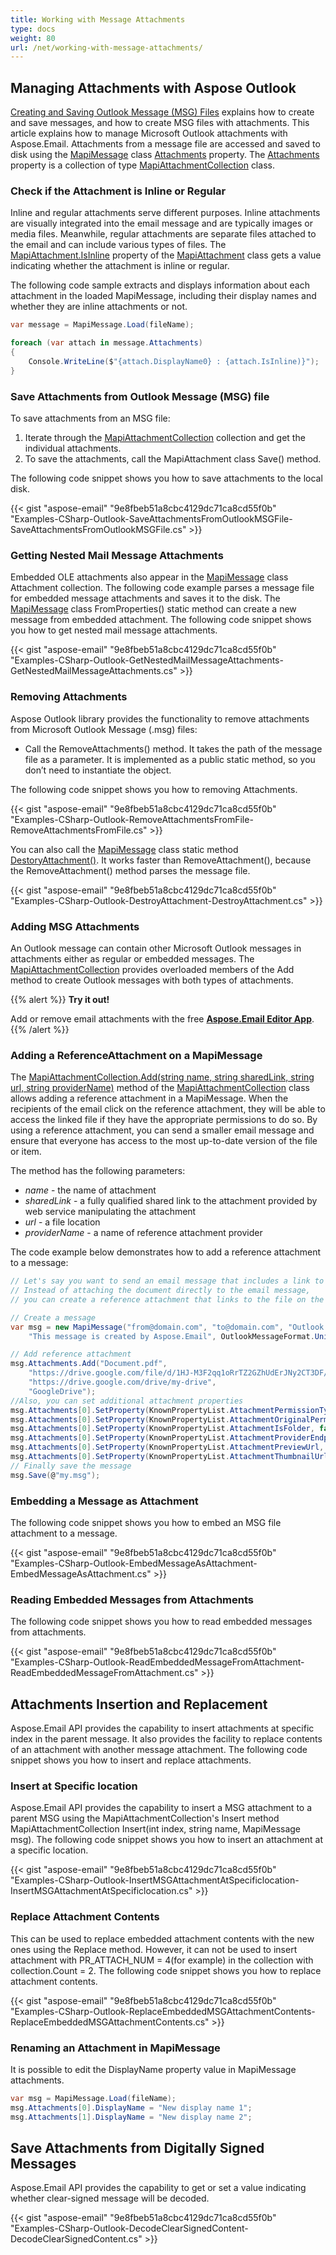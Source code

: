 ```yaml
---
title: Working with Message Attachments
type: docs
weight: 80
url: /net/working-with-message-attachments/
---
```



## **Managing Attachments with Aspose Outlook**

[Creating and Saving Outlook Message (MSG) Files](https://docs.aspose.com/email/net/creating-and-saving-msg-files/) explains how to create and save messages, and how to create MSG files with attachments. This article explains how to manage Microsoft Outlook attachments with Aspose.Email. Attachments from a message file are accessed and saved to disk using the [MapiMessage](https://reference.aspose.com/email/net/aspose.email.mapi/mapimessage/) class [Attachments](https://reference.aspose.com/email/net/aspose.email.mapi/mapimessageitembase/attachments/) property. The [Attachments](https://reference.aspose.com/email/net/aspose.email.mapi/mapimessageitembase/attachments/) property is a collection of type [MapiAttachmentCollection](https://reference.aspose.com/email/net/aspose.email.mapi/mapiattachmentcollection/) class.

### **Check if the Attachment is Inline or Regular**

Inline and regular attachments serve different purposes. Inline attachments are visually integrated into the email message and are typically images or media files. Meanwhile, regular attachments are separate files attached to the email and can include various types of files. The [MapiAttachment.IsInline](https://reference.aspose.com/email/net/aspose.email.mapi/mapiattachment/isinline/) property of the [MapiAttachment](https://reference.aspose.com/email/net/aspose.email.mapi/mapiattachment/#mapiattachment-class) class gets a value indicating whether the attachment is inline or regular.

The following code sample extracts and displays information about each attachment in the loaded MapiMessage, including their display names and whether they are inline attachments or not.

```cs
var message = MapiMessage.Load(fileName);

foreach (var attach in message.Attachments)
{
    Console.WriteLine($"{attach.DisplayName0} : {attach.IsInline)}");
}
```

### **Save Attachments from Outlook Message (MSG) file**

To save attachments from an MSG file:

1. Iterate through the [MapiAttachmentCollection](https://reference.aspose.com/email/net/aspose.email.mapi/mapiattachmentcollection/) collection and get the individual attachments.
1. To save the attachments, call the MapiAttachment class Save() method.

The following code snippet shows you how to save attachments to the local disk.

{{< gist "aspose-email" "9e8fbeb51a8cbc4129dc71ca8cd55f0b" "Examples-CSharp-Outlook-SaveAttachmentsFromOutlookMSGFile-SaveAttachmentsFromOutlookMSGFile.cs" >}}

### **Getting Nested Mail Message Attachments**

Embedded OLE attachments also appear in the [MapiMessage](https://reference.aspose.com/email/net/aspose.email.mapi/mapimessage/) class Attachment collection. The following code example parses a message file for embedded message attachments and saves it to the disk. The [MapiMessage](https://reference.aspose.com/email/net/aspose.email.mapi/mapimessage/) class FromProperties() static method can create a new message from embedded attachment. The following code snippet shows you how to get nested mail message attachments.

{{< gist "aspose-email" "9e8fbeb51a8cbc4129dc71ca8cd55f0b" "Examples-CSharp-Outlook-GetNestedMailMessageAttachments-GetNestedMailMessageAttachments.cs" >}}

### **Removing Attachments**

Aspose Outlook library provides the functionality to remove attachments from Microsoft Outlook Message (.msg) files:

- Call the RemoveAttachments() method. It takes the path of the message file as a parameter. It is implemented as a public static method, so you don’t need to instantiate the object.

The following code snippet shows you how to removing Attachments.

{{< gist "aspose-email" "9e8fbeb51a8cbc4129dc71ca8cd55f0b" "Examples-CSharp-Outlook-RemoveAttachmentsFromFile-RemoveAttachmentsFromFile.cs" >}}

You can also call the [MapiMessage](https://reference.aspose.com/email/net/aspose.email.mapi/mapimessage/) class static method [DestoryAttachment()](https://reference.aspose.com/email/net/aspose.email.mapi/mapimessage/destroyattachments/). It works faster than RemoveAttachment(), because the RemoveAttachment() method parses the message file.

{{< gist "aspose-email" "9e8fbeb51a8cbc4129dc71ca8cd55f0b" "Examples-CSharp-Outlook-DestroyAttachment-DestroyAttachment.cs" >}}

### **Adding MSG Attachments**

An Outlook message can contain other Microsoft Outlook messages in attachments either as regular or embedded messages. The [MapiAttachmentCollection](https://reference.aspose.com/email/net/aspose.email.mapi/mapiattachmentcollection/) provides overloaded members of the Add method to create Outlook messages with both types of attachments.

{{% alert %}}
**Try it out!**

Add or remove email attachments with the free [**Aspose.Email Editor App**](https://products.aspose.app/email/editor).
{{% /alert %}}

### **Adding a ReferenceAttachment on a MapiMessage**

The [MapiAttachmentCollection.Add(string name, string sharedLink, string url, string providerName)](https://reference.aspose.com/email/net/aspose.email.mapi/mapiattachmentcollection/add/#add_4) method of the [MapiAttachmentCollection](https://reference.aspose.com/email/net/aspose.email.mapi/mapiattachmentcollection/#mapiattachmentcollection-class) class allows adding a reference attachment in a MapiMessage. When the recipients of the email click on the reference attachment, they will be able to access the linked file if they have the appropriate permissions to do so. By using a reference attachment, you can send a smaller email message and ensure that everyone has access to the most up-to-date version of the file or item.

The method has the following parameters:

- *name* - the name of attachment
- *sharedLink* - a fully qualified shared link to the attachment provided by web service manipulating the attachment
- *url* - a file location
- *providerName* - a name of reference attachment provider

The code example below demonstrates how to add a reference attachment to a message:

```cs
// Let's say you want to send an email message that includes a link to a Document.pdf file stored on a Google Drive.
// Instead of attaching the document directly to the email message,
// you can create a reference attachment that links to the file on the Google Drive.

// Create a message
var msg = new MapiMessage("from@domain.com", "to@domain.com", "Outlook message file",
    "This message is created by Aspose.Email", OutlookMessageFormat.Unicode);

// Add reference attachment
msg.Attachments.Add("Document.pdf",
    "https://drive.google.com/file/d/1HJ-M3F2qq1oRrTZ2GZhUdErJNy2CT3DF/",
    "https://drive.google.com/drive/my-drive",
    "GoogleDrive");
//Also, you can set additional attachment properties
msg.Attachments[0].SetProperty(KnownPropertyList.AttachmentPermissionType, AttachmentPermissionType.AnyoneCanEdit);
msg.Attachments[0].SetProperty(KnownPropertyList.AttachmentOriginalPermissionType, 0);
msg.Attachments[0].SetProperty(KnownPropertyList.AttachmentIsFolder, false);
msg.Attachments[0].SetProperty(KnownPropertyList.AttachmentProviderEndpointUrl, "");
msg.Attachments[0].SetProperty(KnownPropertyList.AttachmentPreviewUrl, "");
msg.Attachments[0].SetProperty(KnownPropertyList.AttachmentThumbnailUrl, "");
// Finally save the message
msg.Save(@"my.msg");
```

### **Embedding a Message as Attachment**

The following code snippet shows you how to embed an MSG file attachment to a message.

{{< gist "aspose-email" "9e8fbeb51a8cbc4129dc71ca8cd55f0b" "Examples-CSharp-Outlook-EmbedMessageAsAttachment-EmbedMessageAsAttachment.cs" >}}

### **Reading Embedded Messages from Attachments**

The following code snippet shows you how to read embedded messages from attachments.

{{< gist "aspose-email" "9e8fbeb51a8cbc4129dc71ca8cd55f0b" "Examples-CSharp-Outlook-ReadEmbeddedMessageFromAttachment-ReadEmbeddedMessageFromAttachment.cs" >}}

## **Attachments Insertion and Replacement**

Aspose.Email API provides the capability to insert attachments at specific index in the parent message. It also provides the facility to replace contents of an attachment with another message attachment. The following code snippet shows you how to insert and replace attachments.

### **Insert at Specific location**

Aspose.Email API provides the capability to insert a MSG attachment to a parent MSG using the MapiAttachmentCollection's Insert method MapiAttachmentCollection Insert(int index, string name, MapiMessage msg). The following code snippet shows you how to insert an attachment at a specific location.

{{< gist "aspose-email" "9e8fbeb51a8cbc4129dc71ca8cd55f0b" "Examples-CSharp-Outlook-InsertMSGAttachmentAtSpecificlocation-InsertMSGAttachmentAtSpecificlocation.cs" >}}

### **Replace Attachment Contents**

This can be used to replace embedded attachment contents with the new ones using the Replace method. However, it can not be used to insert attachment with PR_ATTACH_NUM = 4(for example) in the collection with collection.Count = 2. The following code snippet shows you how to replace attachment contents.

{{< gist "aspose-email" "9e8fbeb51a8cbc4129dc71ca8cd55f0b" "Examples-CSharp-Outlook-ReplaceEmbeddedMSGAttachmentContents-ReplaceEmbeddedMSGAttachmentContents.cs" >}}

### **Renaming an Attachment in MapiMessage**

It is possible to edit the DisplayName property value in MapiMessage attachments.

```cs
var msg = MapiMessage.Load(fileName);
msg.Attachments[0].DisplayName = "New display name 1";
msg.Attachments[1].DisplayName = "New display name 2";
```

## **Save Attachments from Digitally Signed Messages**

Aspose.Email API provides the capability to get or set a value indicating whether clear-signed message will be decoded. 

{{< gist "aspose-email" "9e8fbeb51a8cbc4129dc71ca8cd55f0b" "Examples-CSharp-Outlook-DecodeClearSignedContent-DecodeClearSignedContent.cs" >}}
